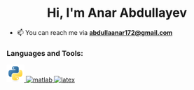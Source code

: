 <h1 align="center">Hi, I'm Anar Abdullayev</h1>

- 📫 You can reach me via **abdullaanar172@gmail.com**

<h3 align="left">Languages and Tools:</h3>
<p align="left"><a href="https://www.python.org" target="_blank" rel="noreferrer"> <img src="https://raw.githubusercontent.com/devicons/devicon/master/icons/python/python-original.svg" alt="python" width="40" height="40"/> </a>  
<a href="https://www.mathworks.com/" target="_blank" rel="noreferrer"> <img src="https://upload.wikimedia.org/wikipedia/commons/2/21/Matlab_Logo.png" alt="matlab" width="40" height="40"/> </a> 
<a href="https://www.latex-project.org" target="_blank" rel="noreferrer"> <img src="https://upload.wikimedia.org/wikipedia/commons/9/92/LaTeX_logo.svg" alt="latex" width="60" height="25"/> </a> </p>



